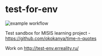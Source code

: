 # test-for-env
![example workflow](https://github.com/github/docs/actions/workflows/deploy.yml/badge.svg)

 Test sandbox for MISIS learning project - https://github.com/okokanya/time-n-quotes
 
 Work on http://test-env.erreality.ru/
